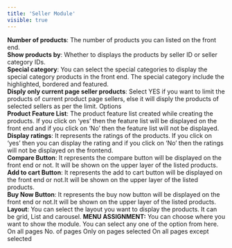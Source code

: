 ```yaml
---
title: 'Seller Module'
visible: true
---
```


**Number of products**: The number of products you can listed on the front end.
<br>**Show products by**: Whether to displays the products by seller ID or seller category IDs.
<br>**Special category**: You can select the special categories to display the special category products in the front end. The special category include the highlighted, bordered and featured.
<br>**Disply only current page seller products**: Select YES if you want to limit the products of current product page sellers, else it will disply the products of selected sellers as per the limit.
Options
<br>**Product Feature List**: The product feature list created while creating the products. If you click on ‘yes’ then the feature list will be displayed on the front end and if you click on ‘No’ then the feature list will not be displayed.
<br>**Display ratings**: It represents the ratings of the products. If you click on ‘yes’ then you can display the rating and if you click on ‘No’ then the ratings will not be displayed on the frontend.
<br>**Compare Button**: It represents the compare button will be displayed on the front end or not. It will be shown on the upper layer of the listed products.
<br>**Add to cart Button**: It represents the add to cart button will be displayed on the front end or not.It will be shown on the upper layer of the listed products.
<br>**Buy Now Button**: It represents the buy now button will be displayed on the front end or not.It will be shown on the upper layer of the listed products.
<br>**Layout**: You can select the layout you want to display the products. It can be grid, List and carousel.
**MENU ASSIGNMENT:**
You can choose where you want to show the module. You can select any one of the option from here.
On all pages
No. of pages
Only on pages selected
On all pages except selected

